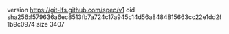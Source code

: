 version https://git-lfs.github.com/spec/v1
oid sha256:f579636a6ec8513fb7a724c17a945c14d56a8484815663cc22e1dd2f1b9c0974
size 3407
